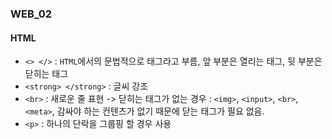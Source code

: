 ### WEB_02

#### HTML
- `<> </>` : `HTML`에서의 문법적으로 태그라고 부름, 앞 부분은 열리는 태그, 뒷 부분은 닫히는 태그
- `<strong> </strong>` : 글씨 강조
- `<br>` : 새로운 줄 표현 -> 닫히는 태그가 없는 경우 : `<img>`, `<input>`, `<br>`, `<meta>`, 감싸야 하는 컨텐츠가 없기 때문에 닫는 태그가 필요 없음.
- `<p>` : 하나의 단락을 그룹핑 할 경우 사용